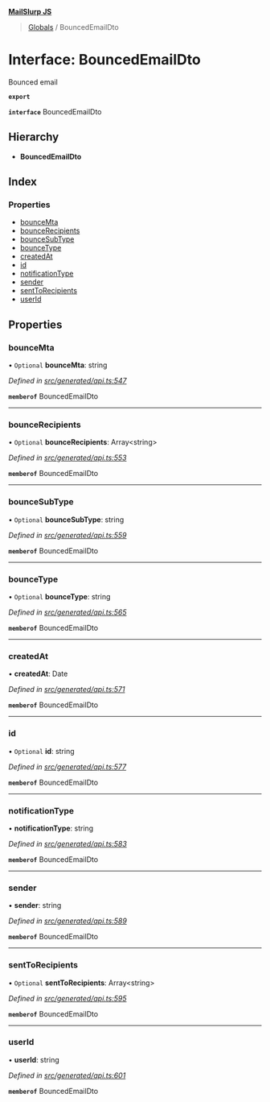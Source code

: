 **[MailSlurp JS](../README.md)**

> [Globals](../README.md) / BouncedEmailDto

# Interface: BouncedEmailDto

Bounced email

**`export`** 

**`interface`** BouncedEmailDto

## Hierarchy

* **BouncedEmailDto**

## Index

### Properties

* [bounceMta](bouncedemaildto.md#bouncemta)
* [bounceRecipients](bouncedemaildto.md#bouncerecipients)
* [bounceSubType](bouncedemaildto.md#bouncesubtype)
* [bounceType](bouncedemaildto.md#bouncetype)
* [createdAt](bouncedemaildto.md#createdat)
* [id](bouncedemaildto.md#id)
* [notificationType](bouncedemaildto.md#notificationtype)
* [sender](bouncedemaildto.md#sender)
* [sentToRecipients](bouncedemaildto.md#senttorecipients)
* [userId](bouncedemaildto.md#userid)

## Properties

### bounceMta

• `Optional` **bounceMta**: string

*Defined in [src/generated/api.ts:547](https://github.com/mailslurp/mailslurp-client/blob/c5e5f20/src/generated/api.ts#L547)*

**`memberof`** BouncedEmailDto

___

### bounceRecipients

• `Optional` **bounceRecipients**: Array\<string>

*Defined in [src/generated/api.ts:553](https://github.com/mailslurp/mailslurp-client/blob/c5e5f20/src/generated/api.ts#L553)*

**`memberof`** BouncedEmailDto

___

### bounceSubType

• `Optional` **bounceSubType**: string

*Defined in [src/generated/api.ts:559](https://github.com/mailslurp/mailslurp-client/blob/c5e5f20/src/generated/api.ts#L559)*

**`memberof`** BouncedEmailDto

___

### bounceType

• `Optional` **bounceType**: string

*Defined in [src/generated/api.ts:565](https://github.com/mailslurp/mailslurp-client/blob/c5e5f20/src/generated/api.ts#L565)*

**`memberof`** BouncedEmailDto

___

### createdAt

•  **createdAt**: Date

*Defined in [src/generated/api.ts:571](https://github.com/mailslurp/mailslurp-client/blob/c5e5f20/src/generated/api.ts#L571)*

**`memberof`** BouncedEmailDto

___

### id

• `Optional` **id**: string

*Defined in [src/generated/api.ts:577](https://github.com/mailslurp/mailslurp-client/blob/c5e5f20/src/generated/api.ts#L577)*

**`memberof`** BouncedEmailDto

___

### notificationType

•  **notificationType**: string

*Defined in [src/generated/api.ts:583](https://github.com/mailslurp/mailslurp-client/blob/c5e5f20/src/generated/api.ts#L583)*

**`memberof`** BouncedEmailDto

___

### sender

•  **sender**: string

*Defined in [src/generated/api.ts:589](https://github.com/mailslurp/mailslurp-client/blob/c5e5f20/src/generated/api.ts#L589)*

**`memberof`** BouncedEmailDto

___

### sentToRecipients

• `Optional` **sentToRecipients**: Array\<string>

*Defined in [src/generated/api.ts:595](https://github.com/mailslurp/mailslurp-client/blob/c5e5f20/src/generated/api.ts#L595)*

**`memberof`** BouncedEmailDto

___

### userId

•  **userId**: string

*Defined in [src/generated/api.ts:601](https://github.com/mailslurp/mailslurp-client/blob/c5e5f20/src/generated/api.ts#L601)*

**`memberof`** BouncedEmailDto
